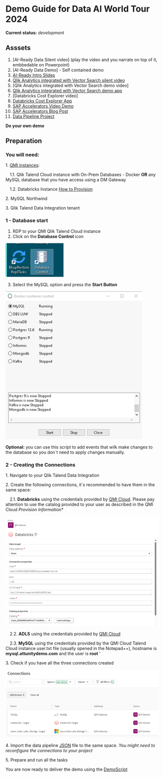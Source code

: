 # Demo Guide for Data AI World Tour 2024
**Current status:** *development*

## Asssets
1. [AI-Ready Data Silent video] (play the video and you narrate on top of it, embbedable on Powerpoint)
2. [AI-Ready Data Demo] - Self contained demo
3. [AI-Ready Intro Slides](https://qliktechnologies365-my.sharepoint.com/:p:/r/personal/cuv_qlik_com1/Documents/2024-%20Qlik%20Databricks%20AI%20Tour%20.pptx?d=wc17d44efc5ac455ea389b883d723e252&csf=1&web=1&e=EcURER)
4. [Qlik Analytics integrated with Vector Search silent video](https://qliktechnologies365.sharepoint.com/:v:/r/sites/QlikPartnerEngineering/Shared%20Documents/Partners/Databricks/DAIS%20Tour/Videos/DAIS%20Tour%20-%20Qlik%20Analytics%20with%20Vector%20Search%20silent%20video.mp4?csf=1&web=1&e=hQ4F0L)
5. [Qlik Analytics integrated with Vector Search demo video]
6. [Qlik Analytics integrated with Vector Search demo app](https://partner-engineering-saas.us.qlikcloud.com/sense/app/51821a53-b221-4832-9b58-4f1abe228832)
7. [Databricks Cost Explorer video]
8. [Databricks Cost Explorer App](https://partner-engineering-saas.us.qlikcloud.com/sense/app/45caed3d-4a37-4541-9528-c592fc337dc0/overview)
9. [SAP Accelerators Video Demo](https://qliktechnologies365-my.sharepoint.com/:v:/r/personal/cuv_qlik_com1/Documents/file%20transfer/SAP%20Accelerators%20Databricks.mp4?csf=1&web=1&e=v4sHno)
10. [SAP Accelerators Blog Post](https://www.qlik.com/blog/7-easy-steps-to-accelerate-sap-data-replication-in-real-time-in-databricks)
11. [Data Pipeline Project](Databricks%20AI%20Tour_Data%20pipeline_Databricks.json)



**Do your own demo**

## Preparation

### You will need:
 
1\. [QMI instances](https://qmicloud.qliktech.com/): 

&emsp;1.1\. Qlik Talend Cloud instance with On-Prem Databases - Docker  **OR** any MySQL database that you have access using a DM Gateway

&emsp;1.2\. Databricks Instance [How to Provision](Provision/1-QMI-Databricks.md)
    
2\. MySQL Northwind 

3\. Qlik Talend Data Integration tenant
 

### 1 - Database start

1. RDP to your QMI Qlik Talend Cloud instance
2. Click on the **Database Control** icon

![image info](img/QMI003.png)

3. Select the MySQL option and press the **Start Button**

![image info](img/QMI004.png)   


**Optional:** you can use this script to add events that wilk make changes to the database so you don´t need to apply changes manually.


### 2 - Creating the Connections

1\. Navigate to your Qlik Talend Data Integration

2\. Create the following connections, it´s recommended to have them in the same space:

&emsp;2.1\. **Databricks** using the credentials provided by [QMI Cloud](https://qmicloud.qliktech.com/provisions). Please pay attention to use the catalog provided to your user as described in the QMI Cloud *Provision Information**

![image info](img/Databricks001.png)


&emsp;2.2\. **ADLS** using the credentials provided by [QMI Cloud](https://qmicloud.qliktech.com/provisions) 

&emsp;2.3\. **MySQL** using the credentials provided by the QMI Cloud Talend Cloud instance user.txt file (usually opened in the Notepad++), hostname is **mysql.attunitydemo.com** and the user is **root** 
'

3\. Check if you have all the three connections created

![image info](img/Connections.png)


4\. Import the data pipeline [JSON](Data%20AI%20World%20Tour%202024.json) file to the same space. *You might need to reconfigure the connections to your project*

5\. Prepare and run all the tasks

You are now ready to deliver the demo using the [DemoScript](DemoScript.md)

